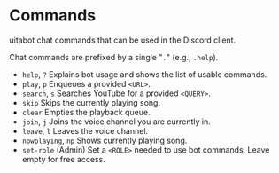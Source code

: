 # Commands
uitabot chat commands that can be used in the Discord client.

Chat commands are prefixed by a single "`.`" (e.g., `.help`).

- `help`, `?` Explains bot usage and shows the list of usable commands.
- `play`, `p` Enqueues a provided `<URL>`.
- `search`, `s` Searches YouTube for a provided `<QUERY>`.
- `skip` Skips the currently playing song.
- `clear` Empties the playback queue.
- `join`, `j` Joins the voice channel you are currently in.
- `leave`, `l` Leaves the voice channel.
- `nowplaying`, `np` Shows currently playing song.
- `set-role` (Admin) Set a `<ROLE>` needed to use bot commands. Leave empty for free access.
